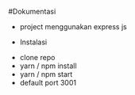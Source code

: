 #Dokumentasi

- project menggunakan express js

* Instalasi
- clone repo
- yarn / npm install
- yarn / npm start
- default port 3001